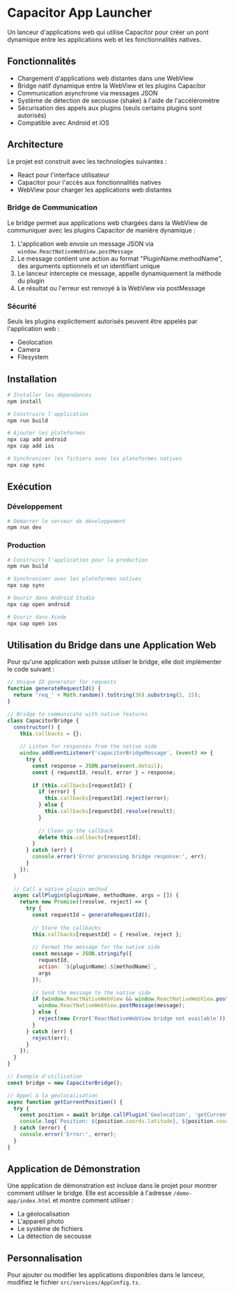 # Capacitor App Launcher

Un lanceur d'applications web qui utilise Capacitor pour créer un pont dynamique entre les applications web et les fonctionnalités natives.

## Fonctionnalités

- Chargement d'applications web distantes dans une WebView
- Bridge natif dynamique entre la WebView et les plugins Capacitor
- Communication asynchrone via messages JSON
- Système de détection de secousse (shake) à l'aide de l'accéléromètre
- Sécurisation des appels aux plugins (seuls certains plugins sont autorisés)
- Compatible avec Android et iOS

## Architecture

Le projet est construit avec les technologies suivantes :

- React pour l'interface utilisateur
- Capacitor pour l'accès aux fonctionnalités natives
- WebView pour charger les applications web distantes

### Bridge de Communication

Le bridge permet aux applications web chargées dans la WebView de communiquer avec les plugins Capacitor de manière dynamique :

1. L'application web envoie un message JSON via `window.ReactNativeWebView.postMessage`
2. Le message contient une action au format "PluginName.methodName", des arguments optionnels et un identifiant unique
3. Le lanceur intercepte ce message, appelle dynamiquement la méthode du plugin
4. Le résultat ou l'erreur est renvoyé à la WebView via postMessage

### Sécurité

Seuls les plugins explicitement autorisés peuvent être appelés par l'application web :
- Geolocation
- Camera
- Filesystem

## Installation

```bash
# Installer les dépendances
npm install

# Construire l'application
npm run build

# Ajouter les plateformes
npx cap add android
npx cap add ios

# Synchroniser les fichiers avec les plateformes natives
npx cap sync
```

## Exécution

### Développement

```bash
# Démarrer le serveur de développement
npm run dev
```

### Production

```bash
# Construire l'application pour la production
npm run build

# Synchroniser avec les plateformes natives
npx cap sync

# Ouvrir dans Android Studio
npx cap open android

# Ouvrir dans Xcode
npx cap open ios
```

## Utilisation du Bridge dans une Application Web

Pour qu'une application web puisse utiliser le bridge, elle doit implémenter le code suivant :

```javascript
// Unique ID generator for requests
function generateRequestId() {
  return 'req_' + Math.random().toString(36).substring(2, 15);
}

// Bridge to communicate with native features
class CapacitorBridge {
  constructor() {
    this.callbacks = {};
    
    // Listen for responses from the native side
    window.addEventListener('capacitorBridgeMessage', (event) => {
      try {
        const response = JSON.parse(event.detail);
        const { requestId, result, error } = response;
        
        if (this.callbacks[requestId]) {
          if (error) {
            this.callbacks[requestId].reject(error);
          } else {
            this.callbacks[requestId].resolve(result);
          }
          
          // Clean up the callback
          delete this.callbacks[requestId];
        }
      } catch (err) {
        console.error('Error processing bridge response:', err);
      }
    });
  }
  
  // Call a native plugin method
  async callPlugin(pluginName, methodName, args = []) {
    return new Promise((resolve, reject) => {
      try {
        const requestId = generateRequestId();
        
        // Store the callbacks
        this.callbacks[requestId] = { resolve, reject };
        
        // Format the message for the native side
        const message = JSON.stringify({
          requestId,
          action: `${pluginName}.${methodName}`,
          args
        });
        
        // Send the message to the native side
        if (window.ReactNativeWebView && window.ReactNativeWebView.postMessage) {
          window.ReactNativeWebView.postMessage(message);
        } else {
          reject(new Error('ReactNativeWebView bridge not available'));
        }
      } catch (err) {
        reject(err);
      }
    });
  }
}

// Exemple d'utilisation
const bridge = new CapacitorBridge();

// Appel à la géolocalisation
async function getCurrentPosition() {
  try {
    const position = await bridge.callPlugin('Geolocation', 'getCurrentPosition');
    console.log(`Position: ${position.coords.latitude}, ${position.coords.longitude}`);
  } catch (error) {
    console.error('Error:', error);
  }
}
```

## Application de Démonstration

Une application de démonstration est incluse dans le projet pour montrer comment utiliser le bridge. Elle est accessible à l'adresse `/demo-app/index.html` et montre comment utiliser :

- La géolocalisation
- L'appareil photo
- Le système de fichiers
- La détection de secousse

## Personnalisation

Pour ajouter ou modifier les applications disponibles dans le lanceur, modifiez le fichier `src/services/AppConfig.ts`.
